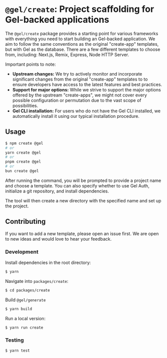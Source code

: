 # `@gel/create`: Project scaffolding for Gel-backed applications

The `@gel/create` package provides a starting point for various frameworks with everything you need to start building an Gel-backed application. We aim to follow the same conventions as the original "create-app" templates, but with Gel as the database. There are a few different templates to choose from, including: Next.js, Remix, Express, Node HTTP Server.

Important points to note:

- **Upstream changes:** We try to actively monitor and incorporate significant changes from the original "create-app" templates to to ensure developers have access to the latest features and best practices.
- **Support for major options:** While we strive to support the major options offered by the upstream "create-apps", we might not cover every possible configuration or permutation due to the vast scope of possibilities.
- **Gel CLI installation:** For users who do not have the Gel CLI installed, we automatically install it using our typical installation procedure.

## Usage

```bash
$ npm create @gel
# or
yarn create @gel
# or
pnpm create @gel
# or
bun create @gel
```

After running the command, you will be prompted to provide a project name and choose a template. You can also specify whether to use Gel Auth, initialize a git repository, and install dependencies.

The tool will then create a new directory with the specified name and set up the project.

## Contributing

If you want to add a new template, please open an issue first. We are open to new ideas and would love to hear your feedback.

### Development

Install dependencies in the root directory:

```bash
$ yarn
```

Navigate into `packages/create`:

```bash
$ cd packages/create
```

Build `@gel/generate`

```bash
$ yarn build
```

Run a local version:

```bash
$ yarn run create
```

### Testing

```bash
$ yarn test
```
